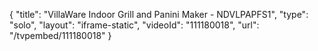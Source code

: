 {
    "title": "VillaWare Indoor Grill and Panini Maker - NDVLPAPFS1",
    "type": "solo",
    "layout": "iframe-static",
    "videoId": "111180018",
    "url": "\/tvpembed\/111180018"
}